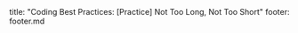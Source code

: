 <frontmatter>
title: "Coding Best Practices: [Practice] Not Too Long, Not Too Short"
footer: footer.md
</frontmatter>

<include src="navbar.md" boilerplate />

<include src="unit-inPage-asFlat.md" boilerplate />